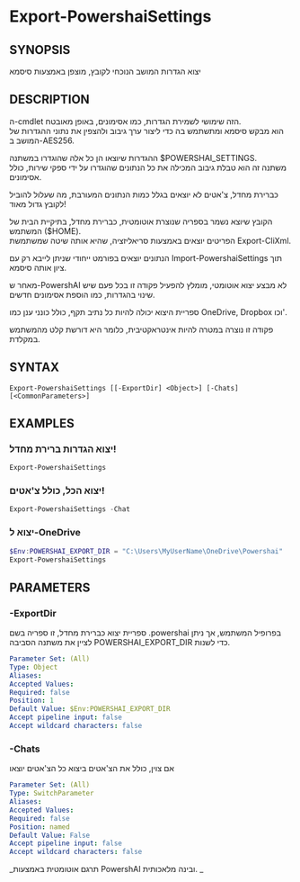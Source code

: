 ﻿---
external help file: powershai-help.xml
schema: 2.0.0
powershai: true
---

# Export-PowershaiSettings

## SYNOPSIS <!--!= @#Synop !-->
יצוא הגדרות המושב הנוכחי לקובץ, מוצפן באמצעות סיסמא

## DESCRIPTION <!--!= @#Desc !-->
ה-cmdlet הזה שימושי לשמירת הגדרות, כמו אסימונים, באופן מאובטח.  
הוא מבקש סיסמא ומתשתמש בה כדי ליצור ערך גיבוב ולהצפין את נתוני ההגדרות של המושב ב-AES256.  

ההגדרות שיוצאו הן כל אלה שהוגדרו במשתנה $POWERSHAI_SETTINGS.  
משתנה זה הוא טבלת גיבוב המכילה את כל הנתונים שהוגדרו על ידי ספקי שירות, כולל אסימונים.  

כברירת מחדל, צ'אטים לא יוצאים בגלל כמות הנתונים המעורבת, מה שעלול להוביל לקובץ גדול מאוד!

הקובץ שיוצא נשמר בספריה שנוצרת אוטומטית, כברירת מחדל, בתיקיית הבית של המשתמש ($HOME).  
הפריטים יוצאים באמצעות סריאליזציה, שהיא אותה שיטה שמשתמשת Export-CliXml.  

הנתונים יוצאים בפורמט ייחודי שניתן לייבא רק עם Import-PowershaiSettings תוך ציון אותה סיסמא.  

מאחר ש-PowershAI לא מבצע יצוא אוטומטי, מומלץ להפעיל פקודה זו בכל פעם שיש שינוי בהגדרות, כמו הוספת אסימונים חדשים.  

ספריית היצוא יכולה להיות כל נתיב תקף, כולל כונני ענן כמו OneDrive, Dropbox וכו'.  

פקודה זו נוצרה במטרה להיות אינטראקטיבית, כלומר היא דורשת קלט מהמשתמש במקלדת.

## SYNTAX <!--!= @#Syntax !-->

```
Export-PowershaiSettings [[-ExportDir] <Object>] [-Chats] [<CommonParameters>]
```

## EXAMPLES <!--!= @#Ex !-->

### יצוא הגדרות ברירת מחדל!
```powershell
Export-PowershaiSettings
```

### יצוא הכל, כולל צ'אטים!
```powershell
Export-PowershaiSettings -Chat
```

### יצוא ל-OneDrive
```powershell
$Env:POWERSHAI_EXPORT_DIR = "C:\Users\MyUserName\OneDrive\Powershai"
Export-PowershaiSettings
```

## PARAMETERS <!--!= @#Params !-->

### -ExportDir
ספריית יצוא
כברירת מחדל, זו ספריה בשם .powershai בפרופיל המשתמש, אך ניתן לציין את משתנה הסביבה POWERSHAI_EXPORT_DIR כדי לשנות.

```yml
Parameter Set: (All)
Type: Object
Aliases: 
Accepted Values: 
Required: false
Position: 1
Default Value: $Env:POWERSHAI_EXPORT_DIR
Accept pipeline input: false
Accept wildcard characters: false
```

### -Chats
אם צוין, כולל את הצ'אטים ביצוא
כל הצ'אטים יוצאו

```yml
Parameter Set: (All)
Type: SwitchParameter
Aliases: 
Accepted Values: 
Required: false
Position: named
Default Value: False
Accept pipeline input: false
Accept wildcard characters: false
```




<!--PowershaiAiDocBlockStart-->
_תרגם אוטומטית באמצעות PowershAI ובינה מלאכותית. 
_
<!--PowershaiAiDocBlockEnd-->
